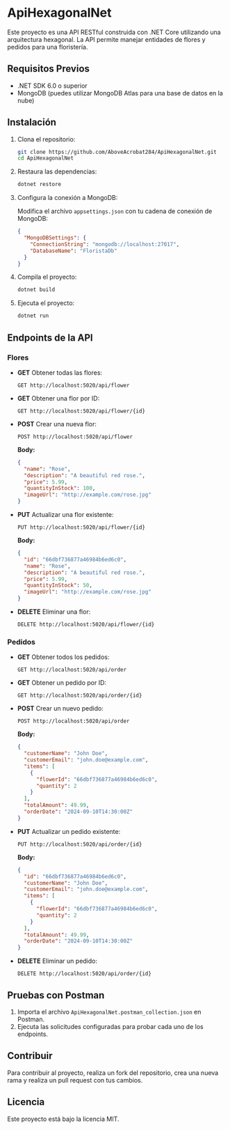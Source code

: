 
# ApiHexagonalNet

Este proyecto es una API RESTful construida con .NET Core utilizando una arquitectura hexagonal. La API permite manejar entidades de flores y pedidos para una floristería.

## Requisitos Previos

- .NET SDK 6.0 o superior
- MongoDB (puedes utilizar MongoDB Atlas para una base de datos en la nube)

## Instalación

1. Clona el repositorio:

   ```bash
   git clone https://github.com/AboveAcrobat284/ApiHexagonalNet.git
   cd ApiHexagonalNet
   ```

2. Restaura las dependencias:

   ```bash
   dotnet restore
   ```

3. Configura la conexión a MongoDB:

   Modifica el archivo `appsettings.json` con tu cadena de conexión de MongoDB:

   ```json
   {
     "MongoDBSettings": {
       "ConnectionString": "mongodb://localhost:27017",
       "DatabaseName": "FloristaDb"
     }
   }
   ```

4. Compila el proyecto:

   ```bash
   dotnet build
   ```

5. Ejecuta el proyecto:

   ```bash
   dotnet run
   ```

## Endpoints de la API

### Flores

- **GET** Obtener todas las flores:
  ```
  GET http://localhost:5020/api/flower
  ```

- **GET** Obtener una flor por ID:
  ```
  GET http://localhost:5020/api/flower/{id}
  ```

- **POST** Crear una nueva flor:
  ```
  POST http://localhost:5020/api/flower
  ```

  **Body:**
  ```json
  {
    "name": "Rose",
    "description": "A beautiful red rose.",
    "price": 5.99,
    "quantityInStock": 100,
    "imageUrl": "http://example.com/rose.jpg"
  }
  ```

- **PUT** Actualizar una flor existente:
  ```
  PUT http://localhost:5020/api/flower/{id}
  ```

  **Body:**
  ```json
  {
    "id": "66dbf736877a46984b6ed6c0",
    "name": "Rose",
    "description": "A beautiful red rose.",
    "price": 5.99,
    "quantityInStock": 50,
    "imageUrl": "http://example.com/rose.jpg"
  }
  ```

- **DELETE** Eliminar una flor:
  ```
  DELETE http://localhost:5020/api/flower/{id}
  ```

### Pedidos

- **GET** Obtener todos los pedidos:
  ```
  GET http://localhost:5020/api/order
  ```

- **GET** Obtener un pedido por ID:
  ```
  GET http://localhost:5020/api/order/{id}
  ```

- **POST** Crear un nuevo pedido:
  ```
  POST http://localhost:5020/api/order
  ```

  **Body:**
  ```json
  {
    "customerName": "John Doe",
    "customerEmail": "john.doe@example.com",
    "items": [
      {
        "flowerId": "66dbf736877a46984b6ed6c0",
        "quantity": 2
      }
    ],
    "totalAmount": 49.99,
    "orderDate": "2024-09-10T14:30:00Z"
  }
  ```

- **PUT** Actualizar un pedido existente:
  ```
  PUT http://localhost:5020/api/order/{id}
  ```

  **Body:**
  ```json
  {
    "id": "66dbf736877a46984b6ed6c0",
    "customerName": "John Doe",
    "customerEmail": "john.doe@example.com",
    "items": [
      {
        "flowerId": "66dbf736877a46984b6ed6c0",
        "quantity": 2
      }
    ],
    "totalAmount": 49.99,
    "orderDate": "2024-09-10T14:30:00Z"
  }
  ```

- **DELETE** Eliminar un pedido:
  ```
  DELETE http://localhost:5020/api/order/{id}
  ```

## Pruebas con Postman

1. Importa el archivo `ApiHexagonalNet.postman_collection.json` en Postman.
2. Ejecuta las solicitudes configuradas para probar cada uno de los endpoints.

## Contribuir

Para contribuir al proyecto, realiza un fork del repositorio, crea una nueva rama y realiza un pull request con tus cambios.

## Licencia

Este proyecto está bajo la licencia MIT.
